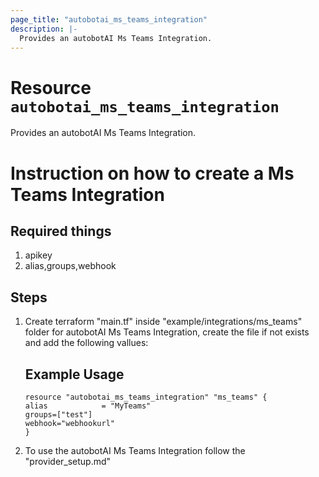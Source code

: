 ```yaml
---
page_title: "autobotai_ms_teams_integration"
description: |-
  Provides an autobotAI Ms Teams Integration.
---
```


# Resource `autobotai_ms_teams_integration`
Provides an autobotAI Ms Teams Integration.

# Instruction on how to create a Ms Teams Integration

## Required things 
1. apikey
2. alias,groups,webhook

## Steps 
1. Create terraform "main.tf" inside "example/integrations/ms_teams" folder for autobotAI Ms Teams Integration, create the file if not exists and add the following vallues:
    ## Example Usage 
    ```
    resource "autobotai_ms_teams_integration" "ms_teams" {
    alias            = "MyTeams"
    groups=["test"]
    webhook="webhookurl"
    }   

    ```
2. To use the autobotAI Ms Teams  Integration follow the "provider_setup.md"
